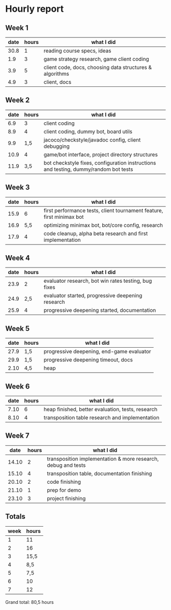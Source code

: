 # Hourly report

## Week 1
date | hours | what I did
------------ | ------------- | -----------------------------------------------
30.8 | 1 | reading course specs, ideas
1.9 | 3 | game strategy research, game client coding
3.9 | 5 | client code, docs, choosing data structures & algorithms 
4.9 | 3 | client, docs

## Week 2
date | hours | what I did
------------ | ------------- | -----------------------------------------------
6.9 | 3 | client coding
8.9 | 4 | client coding, dummy bot, board utils 
9.9 | 1,5 | jacoco/checkstyle/javadoc config, client debugging
10.9 | 4 | game/bot interface, project directory structures
11.9 | 3,5 | bot checkstyle fixes, configuration instructions and testing, dummy/random bot tests

## Week 3
date | hours | what I did
------------ | ------------- | -----------------------------------------------
15.9 | 6 | first performance tests, client tournament feature, first minimax bot
16.9 | 5,5 | optimizing minimax bot, bot/core config, research
17.9 | 4 | code cleanup, alpha beta research and first implementation

## Week 4
date | hours | what I did
------------ | ------------- | -----------------------------------------------
23.9 | 2 | evaluator research, bot win rates testing, bug fixes
24.9 | 2,5 | evaluator started, progressive deepening research
25.9 | 4 | progressive deepening started, documentation

## Week 5
date | hours | what I did
------------ | ------------- | -----------------------------------------------
27.9 | 1,5 | progressive deepening, end-game evaluator
29.9 | 1,5 | progressive deepening timeout, docs
2.10 | 4,5 | heap

## Week 6
date | hours | what I did
------------ | ------------- | -----------------------------------------------
7.10 | 6 | heap finished, better evaluation, tests, research
8.10 | 4 | transposition table research and implementation

## Week 7

date | hours | what I did
------------ | ------------- | -----------------------------------------------
14.10 | 2 | transposition implementation & more research, debug and tests
15.10 | 4 | transposition table, documentation finishing
20.10 | 2 | code finishing
21.10 | 1 | prep for demo
23.10 | 3 | project finishing

## Totals
week | hours
------|------
1 | 11
2 | 16
3 | 15,5
4 | 8,5
5 | 7,5
6 | 10
7 | 12

Grand total: 80,5 hours
